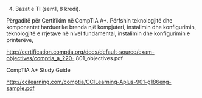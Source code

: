4. Bazat e TI (sem1, 8 kredi).

Përgaditë për Certifikim në CompTIA A+. Përfshin teknologjitë dhe komponentet
harduerike brenda një kompjuteri, instalimin dhe konfigurimin, teknologjitë e rrjetave në
nivel fundamental, instalimin dhe konfigurimin e printerëve,

http://certification.comptia.org/docs/default-source/exam-objectives/comptia_a_220-
801_objectives.pdf

CompTIA A+ Study Guide

http://ccilearning.com/comptia/CCILearning-Aplus-901-g186eng-sample.pdf
